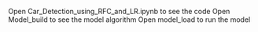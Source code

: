 Open Car_Detection_using_RFC_and_LR.ipynb to see the code
Open Model_build to see the model algorithm
Open model_load to run the model
